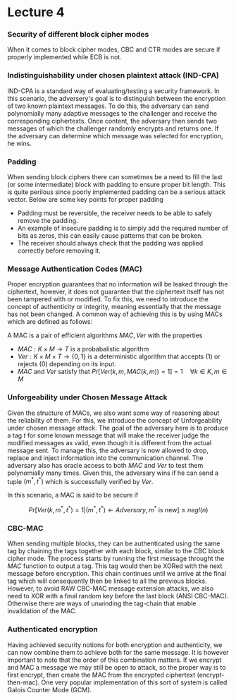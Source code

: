 # Lecture 4

### Security of different block cipher modes
When it comes to block cipher modes, CBC and CTR modes are secure if properly implemented while ECB is not. 

### Indistinguishability under chosen plaintext attack (IND-CPA)
IND-CPA is a standard way of evaluating/testing a security framework. In this scenario, the adversery's goal is to distinguish between the encryption of two known plaintext messages. To do this, the adversary can send polynomially many adaptive messages to the challenger and receive the corresponding ciphertexts. Once content, the adversary then sends two messages of which the challenger randomly encrypts and returns one. If the adversary can determine which message was selected for encryption, he wins. 

### Padding
When sending block ciphers there can sometimes be a need to fill the last (or some intermediate) block with padding to ensure proper bit length. This is quite perilous since poorly implemented padding can be a serious attack vector. Below are some key points for proper padding

- Padding must be reversible, the receiver needs to be able to safely remove the padding.
- An example of insecure padding is to simply add the required number of bits as zeros, this can easily cause patterns that can be broken.
- The receiver should always check that the padding was applied correctly before removing it. 

### Message Authentication Codes (MAC)
Proper encryption guarantees that no information will be leaked through the ciphertext, however, it does not guarantee that the ciphertext itself has not been tampered with or modified. To fix this, we need to introduce the concept of authenticity or integrity, meaning essentially that the message has not been changed. A common way of achieving this is by using MACs which are defined as follows:

A MAC is a pair of efficient algorithms $MAC,Ver$ with the properties

- $`MAC: K \times M \rightarrow T`$ is a probabalistic algorithm
- $`Ver: K \times M \times T \rightarrow \{0,1\}`$ is a deterministic algorithm that accepts ($1$) or rejects ($0$) depending on its input.
- $MAC$ and $Ver$ satisfy that $`Pr[Ver(k,m,MAC(k,m)) = 1] = 1 \quad \forall k \in K, m \in M`$

### Unforgeability under Chosen Message Attack
Given the structure of MACs, we also want some way of reasoning about the reliability of them. For this, we introduce the concept of Unforgeability under chosen message attack. The goal of the adversary here is to produce a tag $t$ for some known message that will make the receiver judge the modified messages as valid, even though it is different from the actual message sent. To manage this, the adversary is now allowed to drop, replace and inject information into the communication channel. The adversary also has oracle access to both $MAC$ and $Ver$ to test them polynomially many times. Given this, the adversary wins if he can send a tuple $`(m^*,t^*)`$ which is successfully verified by $Ver$. 

In this scenario, a MAC is said to be secure if 

```math
Pr[Ver(k, m^*,t^*) = 1 | (m^*,t^*) \leftarrow Adversary, m^* \ \text{is new}] \leq negl(n)
```

### CBC-MAC
When sending multiple blocks, they can be authenticated using the same tag by chaining the tags together with each block, similar to the CBC block cipher mode. The process starts by running the first message throught the $MAC$ function to output a tag. This tag would then be XORed with the next message before encryption. This chain continues until we arrive at the final tag which will consequently then be linked to all the previous blocks. However, to avoid RAW CBC-MAC message extension attacks, we also need to XOR with a final random key before the last block (ANSI CBC-MAC). Otherwise there are ways of unwinding the tag-chain that enable invalidation of the MAC. 

### Authenticated encryption
Having achieved security notions for both encryption and authenticity, we can now combine them to achieve both for the same message. It is however important to note that the order of this combination matters. If we encrypt and MAC a message we may still be open to attack, so the proper way is to first encrypt, then create the MAC from the encrypted ciphertext (encrypt-then-mac). One very popular implementation of this sort of system is called Galois Counter Mode (GCM). 

